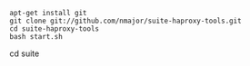 
    apt-get install git
    git clone git://github.com/nmajor/suite-haproxy-tools.git
    cd suite-haproxy-tools
    bash start.sh


cd suite
